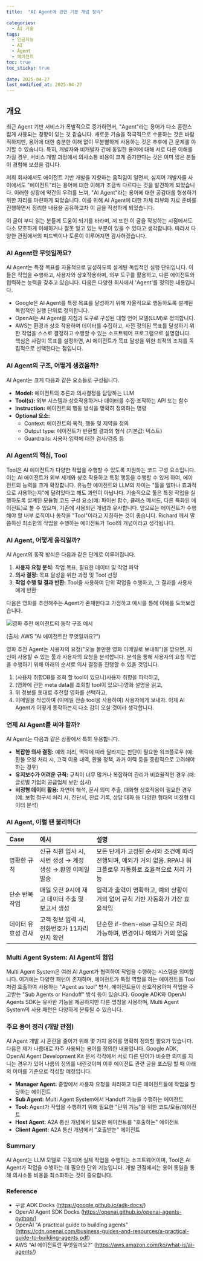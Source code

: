 ```yaml
---
title:  "AI Agent에 관한 기본 개념 정리"

categories:
  - AI 기술
tags:
  - 인공지능
  - AI
  - Agent
  - 에이전트
toc: true
toc_sticky: true
 
date: 2025-04-27
last_modified_at: 2025-04-27
---
```

## 개요

최근 Agent 기반 서비스가 폭발적으로 증가하면서, "Agent"라는 용어가 다소 혼란스럽게 사용되는 경향이 있는 것 같습니다. 새로운 기술을 적극적으로 수용하는 것은 바람직하지만, 용어에 대한 충분한 이해 없이 무분별하게 사용하는 것은 추후에 큰 문제를 야기할 수 있습니다. 특히, 개발자와 비개발자 간에 동일한 용어에 대해 서로 다른 이해를 가질 경우, 서비스 개발 과정에서 의사소통 비용이 크게 증가한다는 것은 이미 많은 분들이 경험해 보셨을 겁니다.

저희 회사에서도 에이전트 기반 개발을 지향하는 움직임이 일면서, 심지어 개발자들 사이에서도 "에이전트"라는 용어에 대한 이해가 조금씩 다르다는 것을 발견하게 되었습니다. 이러한 상황에 약간의 우려를 느껴, "AI Agent"라는 용어에 대한 공감대를 형성하기 위한 자리를 마련하게 되었습니다. 이를 위해 AI Agent에 대한 자체 리뷰와 자료 준비를 진행하면서 정리한 내용을 공유하고자 이 글을 작성하게 되었습니다.

이 글이 부디 읽는 분들께 도움이 되기를 바라며, 저 또한 이 글을 작성하는 시점에서도 다소 모호하게 이해하거나 잘못 알고 있는 부분이 있을 수 있다고 생각합니다. 따라서 다양한 관점에서의 피드백이나 토론이 이루어지면 감사하겠습니다.


### **AI Agent란 무엇일까요?**

AI Agent는 특정 목표를 자율적으로 달성하도록 설계된 독립적인 실행 단위입니다. 이들은 작업을 수행하고, 사용자와 상호작용하며, 외부 도구를 활용하고, 다른 에이전트와 협력하는 능력을 갖추고 있습니다. 다음은 다양한 회사에서 'Agent'를 정의한 내용입니다.
* Google은 AI Agent를 특정 목표를 달성하기 위해 자율적으로 행동하도록 설계된 독립적인 실행 단위로 정의합니다.
* OpenAI는 AI Agent를 지침과 도구로 구성된 대형 언어 모델(LLM)로 정의합니다.
* AWS는 환경과 상호 작용하며 데이터를 수집하고, 사전 정의된 목표를 달성하기 위한 작업을 스스로 결정하고 수행할 수 있는 소프트웨어 프로그램으로 설명합니다. 
핵심은 사람이 목표를 설정하면, AI 에이전트가 목표 달성을 위한 최적의 조치를 독립적으로 선택한다는 점입니다.

### **AI Agent의 구조, 어떻게 생겼을까?**

AI Agent는 크게 다음과 같은 요소들로 구성됩니다.

* **Model:** 에이전트의 추론과 의사결정을 담당하는 LLM
* **Tool(s):** 외부 시스템과 상호작용하거나 데이터를 수집·조작하는 API 또는 함수
* **Instruction:** 에이전트의 행동 방식을 명확히 정의하는 명령
* **Optional 요소:**
    * Context: 에이전트의 목적, 행동 및 제약을 정의
    * Output type: 에이전트가 반환할 결과의 형식 (기본값: 텍스트)
    * Guardrails: 사용자 입력에 대한 검사/검증 등

### **AI Agent의 핵심, Tool**

Tool은 AI 에이전트가 다양한 작업을 수행할 수 있도록 지원하는 코드 구성 요소입니다. 이는 AI 에이전트가 외부 세계와 상호 작용하고 특정 행동을 수행할 수 있게 하여, 에이전트의 능력을 크게 확장합니다. 유능한 에이전트와 LLM의 차이는 "툴을 얼마나 효과적으로 사용하는지"에 달려있다고 해도 과언이 아닙니다. 기술적으로 툴은 특정 작업을 실행하도록 설계된 모듈형 코드 구성 요소(예: 파이썬 함수, 클래스 메서드, 다른 특화된 에이전트)로 볼 수 있으며, 기존에 사용되던 개념과 유사합니다. 앞으로는 에이전트가 수행해야 할 내부 로직이나 동작을 "Tool"이라고 지칭하는 것이 좋습니다. Richard 께서 말씀하신 최소한의 작업을 수행하는 에이전트가 Tool의 개념이라고 생각됩니다.

### **AI Agent, 어떻게 움직일까?**

AI Agent의 동작 방식은 다음과 같은 단계로 이루어집니다.

1.  **사용자 요청 분석:** 작업 목표, 필요한 데이터 및 작업 파악
2.  **의사 결정:** 목표 달성을 위한 과정 및 Tool 선정
3.  **작업 수행 및 결과 반환:** Tool을 사용하여 단위 작업을 수행하고, 그 결과를 사용자에게 반환

다음은 영화를 추천해주는 Agent가 존재한다고 가정하고 예시를 통해 이해를 도와보겠습니다.

![영화 추천 에이전트의 동작 구조 예시](https://d2908q01vomqb2.cloudfront.net/f1f836cb4ea6efb2a0b1b99f41ad8b103eff4b59/2023/09/21/LLMRecIllustration.png)

(출처: AWS "AI 에이전트란 무엇일까요?")

영화 추천 Agent는 사용자의 요청("오늘 볼만한 영화 이메일로 보내줘")을 받으면, 자신이 사용할 수 있는 툴과 사용자의 요청을 분석합니다. 분석을 통해 사용자의 요청 작업을 수행하기 위해 아래의 순서로 의사 결정을 진행할 수 있을 것입니다.
1. (사용자 취향DB를 조회 할 tool이 있으니)사용자 취향을 파악하고, 
2. (영화에 관한 meta data를 조회할 tool이 있으니)영화 설명을 읽고, 
3. 위 정보를 토대로 추천할 영화를 선택하고,
4. 이메일을 작성하여 (이메일 전송 tool을 사용하여) 사용자에게 보내자.
이제 AI Agent가 어떻게 동작하는지 다소 감이 오실 것이라 생각합니다.

### **언제 AI Agent를 써야 할까?**

AI Agent는 다음과 같은 상황에서 특히 유용합니다.

* **복잡한 의사 결정:** 예외 처리, 맥락에 따라 달라지는 판단이 필요한 워크플로우 (예: 환불 요청 처리 시, 고객 이용 내역, 환불 정책, 과거 이력 등을 종합적으로 고려해야 하는 경우)
* **유지보수가 어려운 규칙:** 규칙이 너무 많거나 복잡하여 관리가 비효율적인 경우 (예: 글로벌 기업의 공급업체 보안 심사) 
* **비정형 데이터 활용:** 자연어 해석, 문서 의미 추출, 대화형 상호작용이 필요한 경우 (예: 보험 청구서 처리 시, 진단서, 진료 기록, 상담 대화 등 다양한 형태의 비정형 데이터 분석)

### **AI Agent, 이럴 땐 불리하다!**

| Case       | 예시                                             | 설명                                                                                                |
| :--------- | :--------------------------------------------- | :-------------------------------------------------------------------------------------------------- |
| 명확한 규칙 | 신규 직원 입사 시, 사번 생성 → 계정 생성 → 환영 이메일 발송 | 모든 단계가 고정된 순서와 조건에 따라 진행되며, 예외가 거의 없음. RPA나 워크플로우 자동화로 효율적으로 처리 가능 |
| 단순 반복 작업 | 매일 오전 9시에 재고 데이터 추출 및 보고서 생성         | 입력과 출력이 명확하고, 예외 상황이 거의 없어 규칙 기반 자동화가 가장 효율적임                                 |
| 데이터 유효성 검사 | 고객 정보 입력 시, 전화번호가 11자리인지 확인           | 단순한 if-then-else 규칙으로 처리 가능하며, 변경이나 예외가 거의 없음                                      |

### **Multi Agent System: AI Agent의 협업**

Multi Agent System은 여러 AI Agent가 협력하여 작업을 수행하는 시스템을 의미합니다. 여기에는 다양한 패턴이 존재하며, 에이전트가 특정 역할을 하는 에이전트를 Tool처럼 호출하여 사용하는 "Agent as tool" 방식, 에이전트들이 상호작용하며 작업을 주고받는 "Sub Agents or Handoff" 방식 등이 있습니다. Google ADK와 OpenAI Agents SDK는 유사한 기능을 제공하지만 다른 명칭을 사용하며, Multi Agent System의 사용 패턴은 다양하게 분류될 수 있습니다.

### **주요 용어 정리 (개발 관점)**

AI Agent 개발 시 혼란을 줄이기 위해 몇 가지 용어를 명확히 정의할 필요가 있습니다. 다음은 제가 나름대로 자주 사용되는 용어를 정의한 내용입니다. Google ADK, OpenAI Agent Development Kit 문서 각각에서 서로 다른 단어가 비슷한 의미를 지니는 경우가 있어 나름의 정의를 내린것이며 이후 에이전트 관련 글을 포스팅 할 때 아래의 이미를 기준으로 작성할 예정입니다.

* **Manager Agent:** 중앙에서 사용자 요청을 처리하고 다른 에이전트들에 작업을 할당하는 에이전트
* **Sub Agent:** Multi Agent System에서 Handoff 기능을 수행하는 에이전트
* **Tool:** Agent가 작업을 수행하기 위해 필요한 "단위 기능"을 위한 코드/모듈/에이전트
* **Host Agent:** A2A 통신 개념에서 필요한 에이전트를 "호출하는" 에이전트
* **Client Agent:** A2A 통신 개념에서 "호출받는" 에이전트

### **Summary**

AI Agent는 LLM 모델로 구동되어 실제 작업을 수행하는 소프트웨어이며, Tool은 AI Agent가 작업을 수행하는 데 필요한 단위 기능입니다. 개발 관점에서는 용어 통일을 통해 의사소통 비용을 최소화하는 것이 중요합니다.

### **Reference**
* 구글 ADK Docks (https://google.github.io/adk-docs/)
* OpenAI Agent SDK Docks (https://openai.github.io/openai-agents-python/)
* OpenAI "A practical guide to building agents" (https://cdn.openai.com/business-guides-and-resources/a-practical-guide-to-building-agents.pdf)
* AWS "AI 에이전트란 무엇일까요?" (https://aws.amazon.com/ko/what-is/ai-agents/)